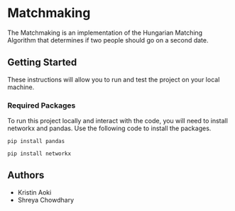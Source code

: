 # Matchmaking

The Matchmaking is an implementation of the Hungarian Matching Algorithm that determines if two people should go on a second date.

## Getting Started

These instructions will allow you to run and test the project on your local machine.

### Required Packages

To run this project locally and interact with the code, you will need to install networkx and pandas. Use the following code to install the packages.

`pip install pandas`

`pip install networkx`

## Authors

- Kristin Aoki 
- Shreya Chowdhary
